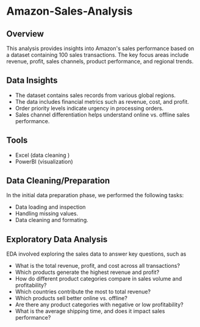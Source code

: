 # Amazon-Sales-Analysis

## Overview
This analysis provides insights into Amazon's sales performance based on a dataset containing 100 sales transactions. The key focus areas include revenue, profit, sales channels, product performance, and regional trends.

## Data Insights
- The dataset contains sales records from various global regions.
- The data includes financial metrics such as revenue, cost, and profit.
- Order priority levels indicate urgency in processing orders.
- Sales channel differentiation helps understand online vs. offline sales performance.

## Tools
- Excel (data cleaning )
- PowerBI (visualization)

## Data Cleaning/Preparation
In the initial data preparation phase, we performed the following tasks:

- Data loading and inspection
- Handling missing values.
- Data cleaning and formating.

## Exploratory Data Analysis
EDA involved exploring the sales data to answer key questions, such as

- What is the total revenue, profit, and cost across all transactions?
- Which products generate the highest revenue and profit?
- How do different product categories compare in sales volume and profitability?
- Which countries contribute the most to total revenue?
- Which products sell better online vs. offline?
- Are there any product categories with negative or low profitability?
- What is the average shipping time, and does it impact sales performance?

